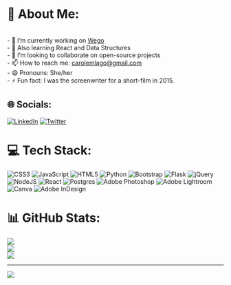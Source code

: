 
# 💫 About Me:
<br>- 🔭 I’m currently working on [Wego](https://github.com/carolemlago/wego-app)
<br>- 🌱 Also learning React and Data Structures
<br>- 👯 I’m looking to collaborate on open-source projects
<br>- 📫 How to reach me: carolemlago@gmail.com
<br>- 😄 Pronouns: She/her 
<br>- ⚡ Fun fact: I was the screenwriter for a short-film in 2015.



## 🌐 Socials:
[![LinkedIn](https://img.shields.io/badge/LinkedIn-%230077B5.svg?logo=linkedin&logoColor=white)](https://linkedin.com/in/carolelago) [![Twitter](https://img.shields.io/badge/Twitter-%231DA1F2.svg?logo=Twitter&logoColor=white)](https://twitter.com/CaroleKalvelis) 

# 💻 Tech Stack:
![CSS3](https://img.shields.io/badge/css3-%231572B6.svg?style=for-the-badge&logo=css3&logoColor=white) ![JavaScript](https://img.shields.io/badge/javascript-%23323330.svg?style=for-the-badge&logo=javascript&logoColor=%23F7DF1E) ![HTML5](https://img.shields.io/badge/html5-%23E34F26.svg?style=for-the-badge&logo=html5&logoColor=white) ![Python](https://img.shields.io/badge/python-3670A0?style=for-the-badge&logo=python&logoColor=ffdd54) ![Bootstrap](https://img.shields.io/badge/bootstrap-%23563D7C.svg?style=for-the-badge&logo=bootstrap&logoColor=white) ![Flask](https://img.shields.io/badge/flask-%23000.svg?style=for-the-badge&logo=flask&logoColor=white) ![jQuery](https://img.shields.io/badge/jquery-%230769AD.svg?style=for-the-badge&logo=jquery&logoColor=white) ![NodeJS](https://img.shields.io/badge/node.js-6DA55F?style=for-the-badge&logo=node.js&logoColor=white) ![React](https://img.shields.io/badge/react-%2320232a.svg?style=for-the-badge&logo=react&logoColor=%2361DAFB) ![Postgres](https://img.shields.io/badge/postgres-%23316192.svg?style=for-the-badge&logo=postgresql&logoColor=white) ![Adobe Photoshop](https://img.shields.io/badge/adobephotoshop-%2331A8FF.svg?style=for-the-badge&logo=adobephotoshop&logoColor=white) ![Adobe Lightroom](https://img.shields.io/badge/Adobe%20Lightroom-31A8FF.svg?style=for-the-badge&logo=Adobe%20Lightroom&logoColor=white) ![Canva](https://img.shields.io/badge/Canva-%2300C4CC.svg?style=for-the-badge&logo=Canva&logoColor=white) ![Adobe InDesign](https://img.shields.io/badge/Adobe%20InDesign-49021F?style=for-the-badge&logo=adobeindesign&logoColor=white) 

# 📊 GitHub Stats:
![](https://github-readme-stats.vercel.app/api?username=carolemlago&theme=default&hide_border=false&include_all_commits=false&count_private=false)<br/>
![](https://github-readme-streak-stats.herokuapp.com/?user=carolemlago&theme=default&hide_border=false)<br/>
![](https://github-readme-stats.vercel.app/api/top-langs/?username=carolemlago&theme=default&hide_border=false&include_all_commits=false&count_private=false&layout=compact)

---
[![](https://visitcount.itsvg.in/api?id=carolemlago&icon=0&color=0)](https://visitcount.itsvg.in)
